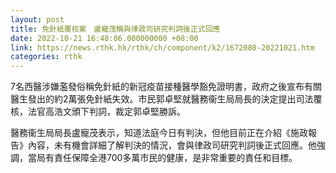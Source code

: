 ```yaml
---
layout: post
title: 免針紙覆核案　盧寵茂稱與律政司研究判詞後正式回應
date: 2022-10-21 16:48:06.000000000 +08:00
link: https://news.rthk.hk/rthk/ch/component/k2/1672080-20221021.htm
categories: rthk
---
```


7名西醫涉嫌濫發俗稱免針紙的新冠疫苗接種醫學豁免證明書，政府之後宣布有關醫生發出的約2萬張免針紙失效。市民郭卓堅就醫務衞生局局長的決定提出司法覆核，法官高浩文頒下判詞，裁定郭卓堅勝訴。

醫務衞生局局長盧寵茂表示，知道法庭今日有判決，但他目前正在介紹《施政報告》內容，未有機會詳細了解判決的情況，會與律政司研究判詞後正式回應。他強調，當局有責任保障全港700多萬市民的健康，是非常重要的責任和目標。
